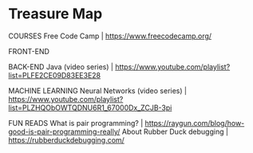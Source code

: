 # Treasure Map

COURSES
Free Code Camp | https://www.freecodecamp.org/


FRONT-END


BACK-END
Java (video series) | https://www.youtube.com/playlist?list=PLFE2CE09D83EE3E28

MACHINE LEARNING
Neural Networks (video series) | https://www.youtube.com/playlist?list=PLZHQObOWTQDNU6R1_67000Dx_ZCJB-3pi

FUN READS
What is pair programming? | https://raygun.com/blog/how-good-is-pair-programming-really/
About Rubber Duck debugging | https://rubberduckdebugging.com/
